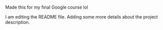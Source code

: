 
Made this for my final Google course lol

I am editing the README file. Adding some more details about the project description.
